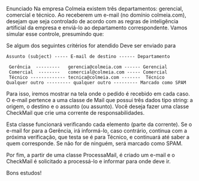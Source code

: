 Enunciado
Na empresa Colmeia existem três departamentos: gerencial, comercial e técnico. Ao receberem um e-mail (no domínio colmeia.com), desejam que seja controlado de acordo com as regras de inteligência artificial da empresa e enviá-lo ao departamento correspondente.
Vamos simular esse controle, presumindo que:

Se algum dos seguintes critérios for atendido Deve ser enviado para

    Assunto (subject) ----- E-mail de destino ------ Departamento

     Gerência  ---------   gerencia@colmeia.com ------ Gerencial
     Comercial  --------   comercial@colmeia.com ----- Comercial
     Técnico ------------- tecnica@colmeia.com -------  Técnico
    Qualquer outro --------- qualquer outro --------- Marcado como SPAM

Para isso, iremos mostrar na tela onde o pedido é recebido em cada caso. O e-mail pertence a uma classe de Mail que possui três dados tipo string: a origem, o destino e o assunto (ou assunto).
Você deseja fazer uma classe CheckMail que crie uma corrente de responsabilidades.

Esta classe funcionará verificando cada elemento (parte da corrente). Se o e-mail for para a Gerência, irá informá-lo, caso contrário, continua com a próxima verificação, que testa se é para Técnico, e continuará até saber a quem corresponde. Se não for de ninguém, será marcado como SPAM.

Por fim, a partir de uma classe ProcessaMail, é criado um e-mail e o CheckMail é solicitado a processá-lo e informar para onde deve ir.

Bons estudos!
